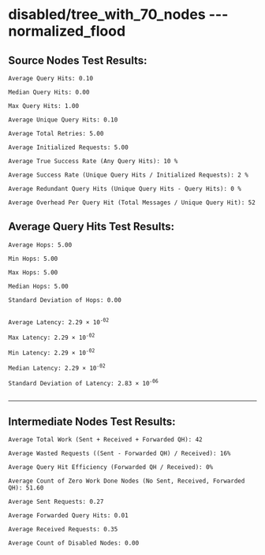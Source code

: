 # disabled/tree_with_70_nodes --- normalized_flood
## Source Nodes Test Results:
	Average Query Hits: 0.10

	Median Query Hits: 0.00

	Max Query Hits: 1.00

	Average Unique Query Hits: 0.10

	Average Total Retries: 5.00

	Average Initialized Requests: 5.00

	Average True Success Rate (Any Query Hits): 10 %

	Average Success Rate (Unique Query Hits / Initialized Requests): 2 %

	Average Redundant Query Hits (Unique Query Hits - Query Hits): 0 %

	Average Overhead Per Query Hit (Total Messages / Unique Query Hit): 52



## Average Query Hits Test Results:
<pre><code>Average Hops: 5.00

Min Hops: 5.00

Max Hops: 5.00

Median Hops: 5.00

Standard Deviation of Hops: 0.00


Average Latency: 2.29 × 10<sup>-02</sup>

Max Latency: 2.29 × 10<sup>-02</sup>

Min Latency: 2.29 × 10<sup>-02</sup>

Median Latency: 2.29 × 10<sup>-02</sup>

Standard Deviation of Latency: 2.83 × 10<sup>-06</sup>

</code></pre>

---------------------------------------------
## Intermediate Nodes Test Results:

	Average Total Work (Sent + Received + Forwarded QH): 42

	Average Wasted Requests ((Sent - Forwarded QH) / Received): 16%

	Average Query Hit Efficiency (Forwarded QH / Received): 0%

	Average Count of Zero Work Done Nodes (No Sent, Received, Forwarded QH): 51.60

	Average Sent Requests: 0.27

	Average Forwarded Query Hits: 0.01

	Average Received Requests: 0.35

	Average Count of Disabled Nodes: 0.00

